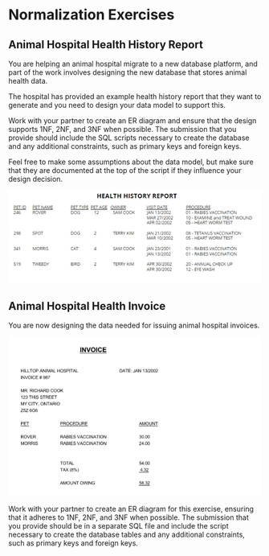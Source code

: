 # Normalization Exercises

## Animal Hospital Health History Report

You are helping an animal hospital migrate to a new database platform, and part of the work involves 
designing the new database that stores animal health data.

The hospital has provided an example health history report that they want to generate
and you need to design your data model to support this.

Work with your partner to create an ER diagram and ensure that the design supports 1NF, 2NF, and 3NF when
possible. The submission that you provide should include the SQL scripts necessary to create the database 
and any additional constraints, such as primary keys and foreign keys.

Feel free to make some assumptions about the data model, but make sure that they are documented at the top
of the script if they influence your design decision.

![Copy of Animal Health Report](./etc/normalization-exercise-1.jpg)

## Animal Hospital Health Invoice

You are now designing the data needed for issuing animal hospital invoices.

![Copy of Animal Hospital Invoice](./etc/normalization-exercise-2.jpg)




Work with your partner to create an ER diagram for this exercise, ensuring that it adheres to 1NF, 2NF, and 3NF when possible.
The submission that you provide should be in a separate SQL file and include the script necessary to create the database tables
and any additional constraints, such as primary keys and foreign keys.